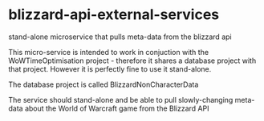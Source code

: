 # blizzard-api-external-services
stand-alone microservice that pulls meta-data from the blizzard api

This micro-service is intended to work in conjuction with the WoWTimeOptimisation project - therefore it shares a database project
with that project.  However it is perfectly fine to use it stand-alone.

The database project is called BlizzardNonCharacterData

The service should stand-alone and be able to pull slowly-changing meta-data about the World of Warcraft game from the Blizzard API

